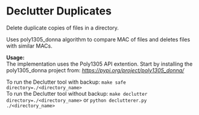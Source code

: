 # Declutter Duplicates
Delete duplicate copies of files in a directory.

Uses poly1305_donna algorithm to compare MAC of files and deletes files with similar MACs.

**Usage:**\
The implementation uses the Poly1305 API extention. Start by installing the poly1305_donna project from: *https://pypi.org/project/poly1305_donna/*

To run the Declutter tool with backup: `make safe directory=./<directory_name>`\
To run the Declutter tool without backup: `make declutter directory=./<directory_name>` or `python declutterer.py ./<directory_name>`
